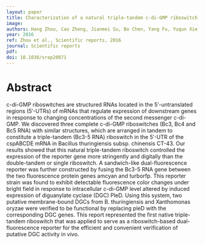 ```yaml
---
layout: paper
title: Characterization of a natural triple-tandem c-di-GMP riboswitch and application of the riboswitch-based dual-fluorescence reporter
image: 
authors: Hang Zhou, Cao Zheng, Jianmei Su, Bo Chen, Yang Fu, Yuqun Xie, Qing Tang, Shan-Ho Chou, Jin He.
year: 2016
ref: Zhou et al., Scientific reports, 2016
journal: Scientific reports
pdf: 
doi: 10.1038/srep20871
---
```


# Abstract

c-di-GMP riboswitches are structured RNAs located in the 5′-untranslated regions (5′-UTRs) of mRNAs that regulate expression of downstream genes in response to changing concentrations of the second messenger c-di-GMP. We discovered three complete c-di-GMP riboswitches (Bc3, Bc4 and Bc5 RNA) with similar structures, which are arranged in tandem to constitute a triple-tandem (Bc3-5 RNA) riboswitch in the 5′-UTR of the cspABCDE mRNA in Bacillus thuringiensis subsp. chinensis CT-43. Our results showed that this natural triple-tandem riboswitch controlled the expression of the reporter gene more stringently and digitally than the double-tandem or single riboswitch. A sandwich-like dual-fluorescence reporter was further constructed by fusing the Bc3-5 RNA gene between the two fluorescence protein genes amcyan and turborfp. This reporter strain was found to exhibit detectable fluorescence color changes under bright field in response to intracellular c-di-GMP level altered by induced expression of diguanylate cyclase (DGC) PleD. Using this system, two putative membrane-bound DGCs from B. thuringiensis and Xanthomonas oryzae were verified to be functional by replacing pleD with the corresponding DGC genes. This report represented the first native triple-tandem riboswitch that was applied to serve as a riboswitch-based dual-fluorescence reporter for the efficient and convenient verification of putative DGC activity in vivo.

